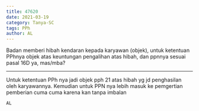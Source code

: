 ```yaml
---
title: 47620
date: 2021-03-19
category: Tanya-SC
tags: PPh
author: AL
---
```


Badan memberi hibah kendaran kepada karyawan (objek), untuk ketentuan PPhnya objek atas keuntungan pengalihan atas hibah, dan ppnnya sesuai pasal 16D ya, mas/mba?

---

Untuk ketentuan PPh nya jadi objek pph 21 atas hibah yg jd penghasilan oleh karyawannya. Kemudian untuk PPN nya lebih masuk ke pemgertian pemberian cuma cuma karena kan tanpa imbalan

`AL`
